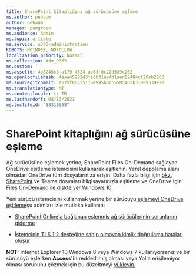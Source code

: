 ```yaml
---
title: SharePoint kitaplığını ağ sürücüsüne eşleme
ms.author: pebaum
author: pebaum
manager: pamgreen
ms.audience: Admin
ms.topic: article
ms.service: o365-administration
ROBOTS: NOINDEX, NOFOLLOW
localization_priority: Normal
ms.collection: Adm_O365
ms.custom: ''
ms.assetid: 4b8245c3-a179-4524-ae83-0c22d539c202
ms.openlocfilehash: 4eae45992d3fe6b31ae4d1aed02484cf20cb2260
ms.sourcegitcommit: ab75f66355116e995b3cb5505465b31989339e28
ms.translationtype: MT
ms.contentlocale: tr-TR
ms.lasthandoff: 08/13/2021
ms.locfileid: "58315568"
---
```

# <a name="map-a-sharepoint-library-to-a-network-drive"></a>SharePoint kitaplığını ağ sürücüsüne eşleme

Ağ sürücüsüne eşlemek yerine, SharePoint Files On-Demand sağlayan OneDrive eşitleme istemcisini kullanarak eşitlenin. Yerel depolama alanı olmadan OneDrive tüm dosyalarınıza erişin. Daha fazla bilgi için [bkz. SharePoint](https://support.microsoft.com/office/sync-sharepoint-and-teams-files-with-your-computer-6de9ede8-5b6e-4503-80b2-6190f3354a88) ve Teams dosyaları bilgisayarınızla eşitleme ve OneDrive Için Files [On-Demand ile diskte yer Windows 10.](https://support.microsoft.com/office/save-disk-space-with-onedrive-files-on-demand-for-windows-10-0e6860d3-d9f3-4971-b321-7092438fb38e)

Yeni sürücü istemcisini kullanmak yerine bir sürücüyü [eşlemeyi OneDrive eşitleme](https://support.microsoft.com/office/sync-sharepoint-and-teams-files-with-your-computer-6de9ede8-5b6e-4503-80b2-6190f3354a88)şu adımları izle mutlaka kullanın:

- [SharePoint Online'a bağlanan eşlenmiş ağ sürücülerinin sorunlarını giderme](https://docs.microsoft.com/sharepoint/support/administration/troubleshoot-mapped-network-drives)

- [İstemcinin TLS 1.2 desteğine sahip olmayan kimlik doğrulama hataları oluşur](https://docs.microsoft.com/sharepoint/troubleshoot/administration/authentication-errors-tls12-support#network-drive-mapped-to-a-sharepoint-library)  

**NOT:** Internet Explorer 10 Windows 8 veya Windows 7 kullanıyorsanız ve bir sürücüyü eşlerken  **Access'in** reddedilmiş olması veya Yol'a erişilemiyor olması sorununu çözmek için bu düzeltmeyi [yükleyin.](https://support.microsoft.com/topic/error-when-you-open-a-sharepoint-document-library-in-windows-explorer-or-map-a-network-drive-to-the-library-after-you-install-internet-explorer-10-96e640ba-059f-9b09-bb91-2a0319ee8b1d)